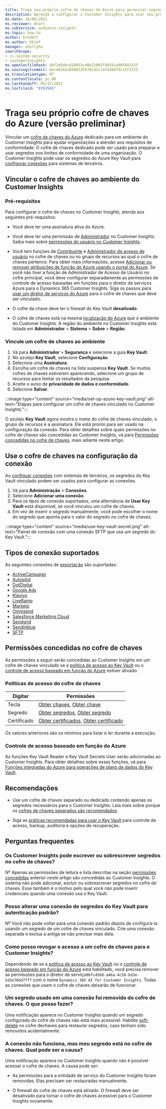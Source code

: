 ```yaml
---
title: Traga seu próprio cofre de chaves do Azure para gerenciar segredos
description: Aprenda a configurar o Customer Insights para usar seu próprio cofre de chaves do Azure.
ms.date: 10/06/2021
ms.reviewer: mhart
ms.subservice: audience-insights
ms.topic: how-to
author: brndkfr
ms.author: bkief
manager: shellyha
searchScope:
- ci-system-security
- customerInsights
ms.openlocfilehash: d4f2d5ebc828053c40e22065f4915c4d0f84153f
ms.sourcegitcommit: 6ec4626a185892dfb781d3c7af4384f9c13f3723
ms.translationtype: HT
ms.contentlocale: pt-BR
ms.lasthandoff: 05/17/2022
ms.locfileid: "8763565"
---
```

# <a name="bring-your-own-azure-key-vault-preview"></a>Traga seu próprio cofre de chaves do Azure (versão preliminar)

Vincular um [cofre de chaves do Azure](/azure/key-vault/general/basic-concepts) dedicado para um ambiente do Customer Insights para ajudar organizações a atender aos requisitos de conformidade.
O cofre de chaves dedicado pode ser usado para preparar e usar segredos nos limites de conformidade de uma organização. O Customer Insights pode usar os segredos do Azure Key Vault para [configurar conexões](connections.md) para sistemas de terceiros.

## <a name="link-the-key-vault-to-the-customer-insights-environment"></a>Vincular o cofre de chaves ao ambiente do Customer Insights

### <a name="prerequisites"></a>Pré-requisitos

Para configurar o cofre de chaves no Customer Insights, atenda aos seguintes pré-requisitos:

- Você deve ter uma assinatura ativa do Azure.

- Você deve ter uma permissão de [Administrador](permissions.md#admin) no Customer Insights. Saiba mais sobre [permissões do usuário no Customer Insights](permissions.md#assign-roles-and-permissions).

- Você tem funções de [Contribuinte](/azure/role-based-access-control/built-in-roles#contributor) e [Administrador de acesso de usuário](/azure/role-based-access-control/built-in-roles#user-access-administrator) no cofre de chaves ou no grupo de recursos ao qual o cofre de chaves pertence. Para obter mais informações, acesse [Adicionar ou remover atribuições de função do Azure usando o portal do Azure](/azure/role-based-access-control/role-assignments-portal). Se você não tiver a função de Administrador de Acesso de Usuário no cofre principal, você deve configurar separadamente as permissões de controle de acesso baseadas em funções para o diretor de serviços Azure para o Dynamics 365 Customer Insights. Siga os passos para [usar um diretor de serviços do Azure](connect-service-principal.md) para o cofre de chaves que deve ser vinculado.

- O cofre da chave deve ter o firewall do Key Vault **desativado**.

- O cofre de chaves está na mesma [localização do Azure](https://azure.microsoft.com/global-infrastructure/geographies/#overview) que o ambiente do Customer Insights. A região do ambiente no Customer Insights está listada em **Administrador** > **Sistema** > **Sobre** > **Região**.

### <a name="link-a-key-vault-to-the-environment"></a>Vincule um cofre de chaves ao ambiente

1. Vá para **Administrador** > **Segurança** e selecione a guia **Key Vault**.
1. No azulejo **Key Vault**, selecione **Configuração**.
1. Selecione uma **Assinatura**.
1. Escolha um cofre de chaves na lista suspensa **Key Vault**. Se muitos cofres de chaves estiverem aparecendo, selecione um grupo de recursos para limitar os resultados da pesquisa.
1. Aceite o aviso de **privacidade de dados e conformidade**.
1. Selecione **Salvar**.

:::image type="content" source="media/set-up-azure-key-vault.png" alt-text="Etapas para configurar um cofre de chaves vinculado no Customer Insights.":::

O azulejo **Key Vault** agora mostra o nome do cofre de chaves vinculado, o grupo de recursos e a assinatura. Ele está pronto para ser usado na configuração da conexão.
Para obter detalhes sobre quais permissões no cofre de chaves são concedidas ao Customer Insights, vá para [Permissões concedidas no cofre de chaves](#permissions-granted-on-the-key-vault), mais adiante neste artigo.

## <a name="use-the-key-vault-in-the-connection-setup"></a>Use o cofre de chaves na configuração da conexão

Ao [configuar conexões](connections.md) com sistemas de terceiros, os segredos do Key Vault vinculado podem ser usados para configurar as conexões.

1. Vá para **Administração** > **Conexões**.
1. Selecione **Adicionar uma conexão**.
1. Para os tipos de conexão suportados, uma alternância de **Usar Key Vault** está disponível, se você vinculou um cofre de chaves.
1. Em vez de inserir o segredo manualmente, você pode escolher o nome do segredo que aponta para o valor do segredo no cofre de chaves.

:::image type="content" source="media/use-key-vault-secret.png" alt-text="Painel de conexão com uma conexão SFTP que usa um segredo do Key Vault.":::

## <a name="supported-connection-types"></a>Tipos de conexão suportados

As seguintes conexões de [exportação](export-destinations.md) são suportadas:

* [ActiveCampaign](export-active-campaign.md)
* [Autopilot](export-autopilot.md)
* [DotDigital](export-dotdigital.md)
* [Google Ads](export-google-ads.md)
* [Klaviyo](export-klaviyo.md)
* [LiveRamp](export-liveramp.md)
* [Marketo](export-marketo.md)
* [Omnisend](export-omnisend.md)
* [Salesforce Marketing Cloud](export-salesforce.md)
* [Sendgrid](export-sendgrid.md)
* [Sendinblue](export-sendinblue.md)
* [SFTP](export-sftp.md)

## <a name="permissions-granted-on-the-key-vault"></a>Permissões concedidas no cofre de chaves

As permissões a seguir serão concedidas ao Customer Insights em um cofre de chaves vinculado se a [política de acesso ao Key Vault](/azure/key-vault/general/assign-access-policy?tabs=azure-portal) ou o [controle de acesso baseado em função do Azure](/azure/key-vault/general/rbac-guide?tabs=azure-cli) estiver ativado.

### <a name="key-vault-access-policy"></a>Políticas de acesso do cofre de chaves

| Digitar        | Permissões          |
| ----------- | -------------------- |
| Tecla         | [Obter chaves](/rest/api/keyvault/keys/get-keys/get-keys), [Obter chave](/rest/api/keyvault/keys/get-key/get-key)                                 |
| Segredo      | [Obter segredos](/rest/api/keyvault/secrets/get-secrets/get-secrets), [Obter segredo](/rest/api/keyvault/secrets/get-secret/get-secret)                     |
| Certificado | [Obter certificados](/rest/api/keyvault/certificates/get-certificates/get-certificates), [Obter certificado](/rest/api/keyvault/certificates/get-certificate/get-certificate) |

Os valores anteriores são os mínimos para listar e ler durante a execução.

### <a name="azure-role-based-access-control"></a>Controle de acesso baseado em função do Azure

As funções Key Vault Reader e Key Vault Secrets User serão adicionadas ao Customer Insights. Para obter detalhes sobre essas funções, vá para [Funções integradas do Azure para operações de plano de dados do Key Vault](/azure/key-vault/general/rbac-guide?tabs=azure-cli).

## <a name="recommendations"></a>Recomendações

- Use um cofre de chaves separado ou dedicado contendo apenas os segredos necessários para o Customer Insights. Leia mais sobre porque os [cofres de chaves separados são recomendados](/azure/key-vault/general/best-practices#why-we-recommend-separate-key-vaults).

- Siga as [práticas recomendadas para usar o Key Vault](/azure/key-vault/general/best-practices#turn-on-logging) para controle de acesso, backup, auditoria e opções de recuperação.

## <a name="frequently-asked-questions"></a>Perguntas frequentes

### <a name="can-customer-insights-write-secrets-or-overwrite-secrets-into-the-key-vault"></a>Os Customer Insights pode escrever ou sobrescrever segredos no cofre de chaves?

Nº Apenas as permissões de leitura e lista descritas na seção [permissões concedidas](#permissions-granted-on-the-key-vault) anterior neste artigo são concedidas ao Customer Insights. O sistema não pode adicionar, excluir ou sobrescrever segredos no cofre de chaves. Esse também é o motivo pelo qual você não pode inserir credenciais quando uma conexão usa o Key Vault.

### <a name="can-i-change-a-connection-from-using-key-vault-secrets-to-default-authentication"></a>Posso alterar uma conexão de segredos do Key Vault para autenticação padrão?

Nº Você não pode voltar para uma conexão padrão depois de configurá-la usando um segredo de um cofre de chaves vinculado. Crie uma conexão separada e exclua a antiga se não precisar mais dela.

### <a name="how-can-i-revoke-access-to-a-key-vault-for-customer-insights"></a>Como posso revogar o acesso a um cofre de chaves para o Customer Insights?

Dependendo de se a [política de acesso ao Key Vault](/azure/key-vault/general/assign-access-policy?tabs=azure-portal) ou o [controle de acesso baseado em função do Azure](/azure/key-vault/general/rbac-guide?tabs=azure-cli) está habilitado, você precisa remover as permissões para o diretor de serviço`0bfc4568-a4ba-4c58-bd3e-5d3e76bd7fff` com o nome `Dynamics 365 AI for Customer Insights`. Todas as conexões que usam o cofre de chaves deixarão de funcionar.

### <a name="a-secret-thats-used-in-a-connection-got-removed-from-the-key-vault-what-can-i-do"></a>Um segredo usado em uma conexão foi removido do cofre de chaves. O que posso fazer?

Uma notificação aparece no Customer Insights quando um segredo configurado do cofre de chaves não está mais acessível. Habilite [soft-delete](/azure/key-vault/general/soft-delete-overview) no cofre dechaves para restaurar segredos, caso tenham sido removidos acidentalmente.

### <a name="a-connection-doesnt-work-but-my-secret-is-in-the-key-vault-what-might-be-the-cause"></a>A conexão não funciona, mas meu segredo está no cofre de chaves. Qual pode ser a causa?

Uma notificação aparece no Customer Insights quando não é possível acessar o cofre de chaves. A causa pode ser:

- As permissões para a entidade de serviço do Customer Insights foram removidas. Elas precisam ser restauradas manualmente.

- O firewall do cofre de chaves está ativado. O firewall deve ser desativado para tornar o cofre de chaves acessível para o Customer Insights novamente.
